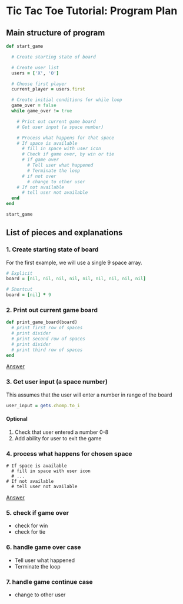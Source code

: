 # Tic Tac Toe Tutorial: Program Plan

## Main structure of program

```ruby
def start_game

  # Create starting state of board

  # Create user list
  users = ['X', 'O']  

  # Choose first player
  current_player = users.first

  # Create initial conditions for while loop
  game_over = false
  while game_over != true

    # Print out current game board
    # Get user input (a space number)

    # Process what happens for that space
    # If space is available
      # fill in space with user icon
      # Check if game over, by win or tie
      # if game over
        # Tell user what happened
        # Terminate the loop
      # if not over
        # change to other user
    # If not available
      # tell user not available
  end
end

start_game
```

## List of pieces and explanations
### 1. Create starting state of board  
For the first example, we will use a single 9 space array.  

```ruby
# Explicit
board = [nil, nil, nil, nil, nil, nil, nil, nil, nil]

# Shortcut
board = [nil] * 9
```

### 2. Print out current game board  
```ruby
def print_game_board(board)
  # print first row of spaces
  # print divider
  # print second row of spaces
  # print divider
  # print third row of spaces
end
```
  
[Answer](2_print_game_board.md#tic-tac-toe-tutorial-2-print-game-board)


### 3. Get user input (a space number)  
This assumes that the user will enter a number in range of the board

```ruby
user_input = gets.chomp.to_i
```

#### Optional
1) Check that user entered a number 0-8  
2) Add ability for user to exit the game  

### 4. process what happens for chosen space  
```
# If space is available
  # fill in space with user icon
  # ...
# If not available
  # tell user not available
```

[Answer](4_process_space_choice.md)

### 5. check if game over  
  - check for win  
  - check for tie  

### 6. handle game over case
  - Tell user what happened  
  - Terminate the loop  

### 7. handle game continue case    
  - change to other user    



